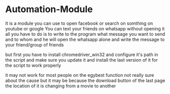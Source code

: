 # Automation-Module
 
It is a module you can use to open facebook or search on somthing on youtube or google
You can text your friends on whatsapp without opening it 
all you have to do is to write to the program what message you want to send and to whom 
and he will open the whatsapp alone and write the message to your friend/group of friends

but first you have to install chromedriver_win32 and configure it's path in the script 
and make sure you update it and install the last version of it for the script to work properly

it may not work for most people on the egybest function not really sure about the cause
but it may be because the download button of the last page the location of it is changing from a movie to another
